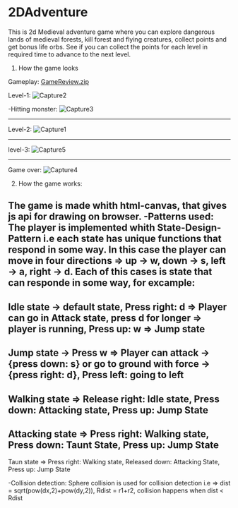 # 2DAdventure

This is 2d Medieval adventure game where you can explore dangerous lands of medieval forests, 
kill forest and flying creatures, collect points and get bonus life orbs.
See if you can collect the points for each level in required time to advance to the next level.

1. How the game looks

Gameplay:
[GameReview.zip](https://github.com/JivkoSp/2DAdventure/files/9266736/GameReview.zip)

Level-1:
![Capture2](https://user-images.githubusercontent.com/97282923/183034063-65dd47da-5b23-4253-b396-9e27ffbe3200.PNG)

-Hitting monster:
![Capture3](https://user-images.githubusercontent.com/97282923/183034353-f2e5f967-7394-4ef0-acba-1a42c344c104.PNG)

---------------------------
Level-2:
![Capture1](https://user-images.githubusercontent.com/97282923/183033979-0233e213-b3a3-4f15-aa60-715d38d886f9.PNG)


---------------------------
level-3:
![Capture5](https://user-images.githubusercontent.com/97282923/183034122-93b3a497-7c82-42bc-9e72-83a65d240cb6.PNG)


---------------------------
Game over:
![Capture4](https://user-images.githubusercontent.com/97282923/183034209-d18cf2cf-dc72-4662-a68d-9d3dc8068acb.PNG)


2. How the game works:

The game is made whith html-canvas, that gives js api for drawing on browser.
-Patterns used:
The player is implemented whith State-Design-Pattern i.e each state has unique functions that respond in some way.
In this case the player can move in four directions => up -> w, down -> s, left -> a, right -> d.
Each of this cases is state that can responde in some way, for excample:
-------------
Idle state -> default state, Press right: d => Player can go in Attack state, press d for longer => player is running,
Press up: w => Jump state
-------------
Jump state -> Press w => Player can attack -> {press down: s} or go to ground with force -> {press right: d},
Press left: going to left
-------------
Walking state => Release right: Idle state, Press down: Attacking state, Press up: Jump State
-------------
Attacking state => Press right: Walking state, Press down: Taunt State,  Press up: Jump State
-------------
Taun state => Press right: Walking state, Released down: Attacking State, Press up: Jump State

-Collision detection:
Sphere collision is used for collision detection i.e => dist = sqrt(pow(dx,2)+pow(dy,2)), Rdist = r1+r2,
collision happens when dist < Rdist



